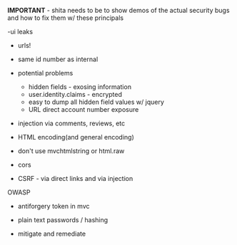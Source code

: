 **IMPORTANT** - shita needs to be to show demos of the actual security bugs and how to fix them w/ these principals

-ui leaks
  - urls!
  - same id number as internal

  - potential problems
    - hidden fields - exosing information
    - user.identity.claims - encrypted
    - easy to dump all hidden field values w/ jquery
    - URL direct account number exposure
  - injection via comments, reviews, etc
  - HTML encoding(and general encoding)
   - don't use mvchtmlstring or html.raw
- cors
- CSRF - via direct links and via injection

OWASP

- antiforgery token in mvc
- plain text passwords / hashing

- mitigate and remediate